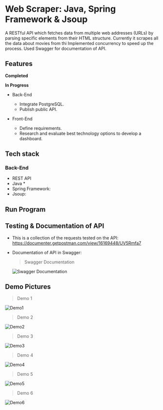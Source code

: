 # Web Scraper: Java, Spring Framework & Jsoup
A RESTful API which fetches data from multiple web addresses (URLs) by parsing specific elements from their HTML structure. 
Currently it scrapes all the data about movies from thi
Implemented concurrency to speed up the process. Used Swagger for documentation of API.



## Features

**Completed**


**In Progress**

* Back-End

  * Integrate PostgreSQL.
  * Publish public API.
  
* Front-End 

  * Define requirements.
  * Research and evaluate best technology options to develop a dashboard.

## Tech stack

### Back-End

* REST API
* Java
  *  
* Spring Framework: 
* Jsoup:

## Run Program


## Testing & Documentation of API

* This is a collection of the requests tested on the API: https://documenter.getpostman.com/view/16169448/UV5Rmfa7
* Documentation of API in Swagger: 
  
  > Swagger Documentation
  
  ![Swagger Documentation](web-scraper-swagger-pic1.JPG)

## Demo Pictures

> Demo 1
  
![Demo1](web-scraper-swagger-pic2.JPG)

> Demo 2
  
![Demo2](web-scraper-swagger-pic3.JPG)

> Demo 3
  
![Demo3](web-scraper-swagger-pic4.JPG)

> Demo 4
  
![Demo4](DBwithAllColumnsSeeded.JPG)

> Demo 5
  
![Demo5](DBwithAllColumnsSeeded2.JPG)

> Demo 6
  
![Demo6](DBwithAllColumnsSeeded4.JPG)


